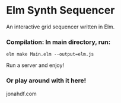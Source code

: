# Elm Synth Sequencer

An interactive grid sequencer written in Elm. 

### Compilation: In main directory, run:
~~~
elm make Main.elm --output=elm.js
~~~

Run a server and enjoy!

### Or play around with it here!
jonahdf.com
